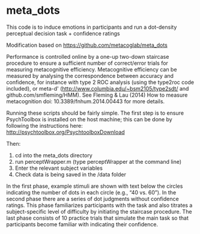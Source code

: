 meta_dots
=========

This code is to induce emotions in participants and run a dot-density perceptual decision task + confidence ratings


Modification based on https://github.com/metacoglab/meta_dots


Performance is controlled online by a one-up two-down staircase procedure to ensure a sufficient number of correct/error trials for measuring metacognitive efficiency. Metacognitive efficiency can be measured by analysing the correspondence between accuracy and confidence, for instance with type 2 ROC analysis (using the type2roc code included), or meta-d' (http://www.columbia.edu/~bsm2105/type2sdt/ and github.com/smfleming/HMM). See Fleming & Lau (2014) How to measure metacognition doi: 10.3389/fnhum.2014.00443 for more details.

Running these scripts should be fairly simple. The first step is to ensure PsychToolbox is installed on the host machine; this can be done by following the instructions here: http://psychtoolbox.org/PsychtoolboxDownload

Then:

1) cd into the meta_dots directory
2) run perceptWrapper.m (type perceptWrapper at the command line)
3) Enter the relevant subject variables
4) Check data is being saved in the /data folder

In the first phase, example stimuli are shown with text below the circles indicating the number of dots in each circle (e.g., “40 vs. 60”). In the second phase there are a series of dot judgments without confidence ratings. This phase familiarizes participants with the task and also titrates a subject-specific level of difficulty by initiating the staircase procedure. The last phase consists of 10 practice trials that simulate the main task so that participants become familiar with indicating their confidence.

